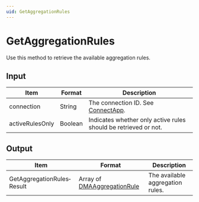 ```yaml
---
uid: GetAggregationRules
---
```


# GetAggregationRules

Use this method to retrieve the available aggregation rules.

## Input

| Item            | Format  | Description                                                     |
|-----------------|---------|-----------------------------------------------------------------|
| connection      | String  | The connection ID. See [ConnectApp](xref:ConnectApp).            |
| activeRulesOnly | Boolean | Indicates whether only active rules should be retrieved or not. |

## Output

| Item                       | Format                                                                                                  | Description                      |
|----------------------------|---------------------------------------------------------------------------------------------------------|----------------------------------|
| GetAggregationRules­Result | Array of [DMAAggregationRule](xref:DMAAggregationRule) | The available aggregation rules. |
